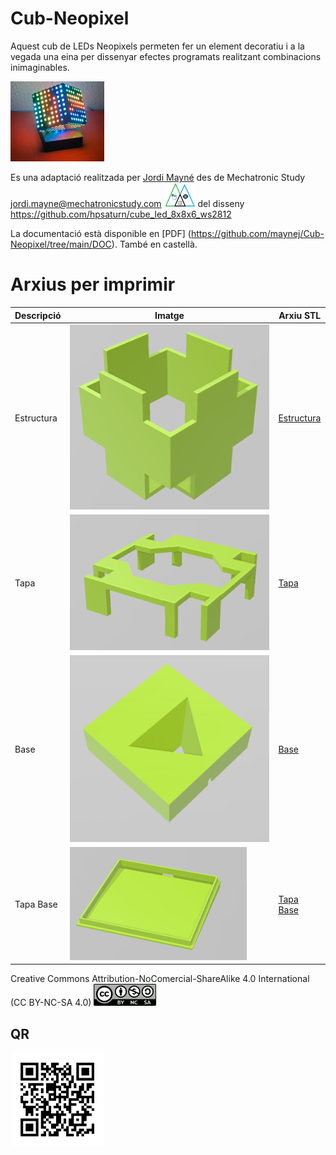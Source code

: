 # Cub-Neopixel
Aquest cub de LEDs Neopixels permeten fer un element decoratiu i a la vegada una eina per dissenyar efectes programats realitzant combinacions inimaginables.  

<img src="Imatges/Cube2.jpg" width="150" />      

Es una adaptació realitzada per [Jordi Mayné](https://github.com/maynej) des de Mechatronic Study jordi.mayne@mechatronicstudy.com <img src="Imatges/Logo3senseFons.png" width="50" />
del disseny  https://github.com/hpsaturn/cube_led_8x8x6_ws2812 

La documentació està disponible en [PDF] (https://github.com/maynej/Cub-Neopixel/tree/main/DOC). També en castellà.

# Arxius per imprimir 
  
Descripció         | Imatge          | Arxiu STL    
------------- | ------------- | ------------- 
Estructura |![](Imatges/Cube_Body.png) | [Estructura](STL/cube_body.stl)
Tapa |![](Imatges/Cube_Cap2.png) | [Tapa](STL/Cube_Cap2.stl)
Base |![](Imatges/Base.png) | [Base](STL/Cube_Base2.stl)
Tapa Base |![](Imatges/BaseLID.png) | [Tapa Base](STL/cube_base_lid.stl)

Creative Commons Attribution-NoComercial-ShareAlike 4.0 International (CC BY-NC-SA 4.0)  <img src="Imatges/CC.png" width="100" />

## QR
<img src="Imatges/qrcode.png" width="150" /> 
